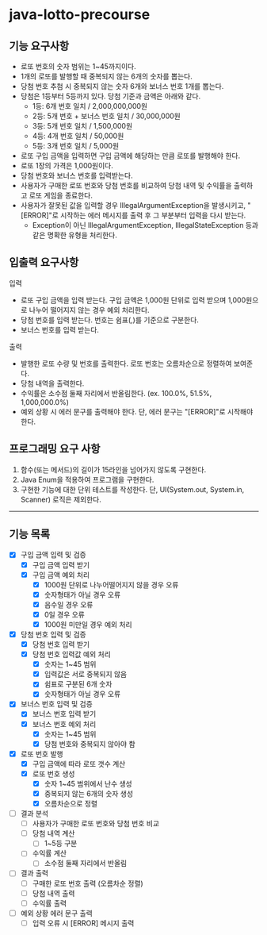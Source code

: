 # java-lotto-precourse

## 기능 요구사항

- 로또 번호의 숫자 범위는 1~45까지이다.
- 1개의 로또를 발행할 때 중복되지 않는 6개의 숫자를 뽑는다.
- 당첨 번호 추첨 시 중복되지 않는 숫자 6개와 보너스 번호 1개를 뽑는다.
- 당첨은 1등부터 5등까지 있다. 당첨 기준과 금액은 아래와 같다.
  - 1등: 6개 번호 일치 / 2,000,000,000원
  - 2등: 5개 번호 + 보너스 번호 일치 / 30,000,000원
  - 3등: 5개 번호 일치 / 1,500,000원
  - 4등: 4개 번호 일치 / 50,000원
  - 5등: 3개 번호 일치 / 5,000원
- 로또 구입 금액을 입력하면 구입 금액에 해당하는 만큼 로또를 발행해야 한다.
- 로또 1장의 가격은 1,000원이다.
- 당첨 번호와 보너스 번호를 입력받는다.
- 사용자가 구매한 로또 번호와 당첨 번호를 비교하여 당첨 내역 및 수익률을 출력하고 로또 게임을 종료한다.
- 사용자가 잘못된 값을 입력할 경우 IllegalArgumentException을 발생시키고, "[ERROR]"로 시작하는 에러 메시지를 출력 후 그 부분부터 입력을 다시 받는다.
  - Exception이 아닌 IllegalArgumentException, IllegalStateException 등과 같은 명확한 유형을 처리한다.


## 입출력 요구사항

입력

- 로또 구입 금액을 입력 받는다. 구입 금액은 1,000원 단위로 입력 받으며 1,000원으로 나누어 떨어지지 않는 경우 예외 처리한다.
- 당첨 번호를 입력 받는다. 번호는 쉼표(,)를 기준으로 구분한다.
- 보너스 번호를 입력 받는다.

출력

- 발행한 로또 수량 및 번호를 출력한다. 로또 번호는 오름차순으로 정렬하여 보여준다.
- 당첨 내역을 출력한다.
- 수익률은 소수점 둘째 자리에서 반올림한다. (ex. 100.0%, 51.5%, 1,000,000.0%)
- 예외 상황 시 에러 문구를 출력해야 한다. 단, 에러 문구는 "[ERROR]"로 시작해야 한다.

## 프로그래밍 요구 사항

1. 함수(또는 메서드)의 길이가 15라인을 넘어가지 않도록 구현한다.
2. Java Enum을 적용하여 프로그램을 구현한다.
3. 구현한 기능에 대한 단위 테스트를 작성한다. 단, UI(System.out, System.in, Scanner) 로직은 제외한다.


----------------------

## 기능 목록

- [X] 구입 금액 입력 및 검증
  - [X] 구입 금액 입력 받기
  - [X] 구입 금액 예외 처리
    - [X] 1000원 단위로 나누어떨어지지 않을 경우 오류
    - [X] 숫자형태가 아닐 경우 오류
    - [X] 음수일 경우 오류
    - [X] 0일 경우 오류
    - [X] 1000원 미만일 경우 예외 처리
    
- [X] 당첨 번호 입력 및 검증
  - [X] 당첨 번호 입력 받기
  - [X] 당첨 번호 입력값 예외 처리
    - [X] 숫자는 1~45 범위
    - [X] 입력값은 서로 중복되지 않음
    - [X] 쉼표로 구분된 6개 숫자
    - [X] 숫자형태가 아닐 경우 오류
    
- [X] 보너스 번호 입력 및 검증
  - [X] 보너스 번호 입력 받기
  - [X] 보너스 번호 예외 처리
    - [X] 숫자는 1~45 범위
    - [X] 당첨 번호와 중복되지 않아야 함

- [X] 로또 번호 발행
  - [X] 구입 금액에 따라 로또 갯수 계산
  - [X] 로또 번호 생성
    - [X] 숫자 1~45 범위에서 난수 생성
    - [X] 중복되지 않는 6개의 숫자 생성
    - [X] 오름차순으로 정렬

- [ ] 결과 분석
  - [ ] 사용자가 구매한 로또 번호와 당첨 번호 비교
  - [ ] 당첨 내역 계산
    - [ ] 1~5등 구분
  - [ ] 수익률 계산
    - [ ] 소수점 둘째 자리에서 반올림

- [ ] 결과 출력
  - [ ] 구매한 로또 번호 출력 (오름차순 정렬)
  - [ ] 당첨 내역 출력
  - [ ] 수익률 출력

- [ ] 예외 상황 에러 문구 출력
  - [ ] 입력 오류 시 [ERROR] 메시지 출력
